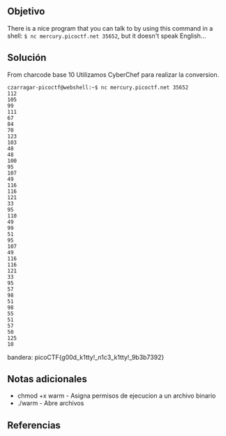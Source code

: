 ## Objetivo
There is a nice program that you can talk to by using this command in a shell: `$ nc mercury.picoctf.net 35652`, but it doesn't speak English...
## Solución

From charcode base 10
Utilizamos CyberChef para realizar la conversion.

```
czarragar-picoctf@webshell:~$ nc mercury.picoctf.net 35652
112 
105 
99 
111 
67 
84 
70 
123 
103 
48 
48 
100 
95 
107 
49 
116 
116 
121 
33 
95 
110 
49 
99 
51 
95 
107 
49 
116 
116 
121 
33 
95 
57 
98 
51 
98 
55 
51 
57 
50 
125 
10 
```

bandera: picoCTF{g00d_k1tty!_n1c3_k1tty!_9b3b7392}
## Notas adicionales

- chmod +x warm - Asigna permisos de ejecucion a un archivo binario
- ./warm - Abre archivos

## Referencias